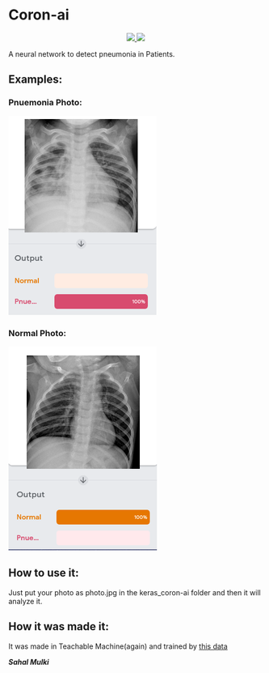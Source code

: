 # Coron-ai

<p align="center">
  <a href="https://github.com/sahal-mulki/coron-ai/issues">
    <img src="https://img.shields.io/github/issues/sahal-mulki/coron-ai">
 </a>
  <a href="https://github.com/sahal-mulki/coron-ai/blob/master/LICENSE">
      <img src="https://img.shields.io/github/license/sahal-mulki/coron-ai">
  </a>
 </a>
</p>

A neural network to detect pneumonia in Patients.

## Examples:

### Pnuemonia Photo:

![Image1](https://raw.githubusercontent.com/sahal-mulki/coron-ai/master/coron-ai%201.PNG)

### Normal Photo:

![Image2](https://raw.githubusercontent.com/sahal-mulki/coron-ai/master/coron-ai%202.PNG)

## How to use it:

Just put your photo as photo.jpg in the keras_coron-ai folder and then
it will analyze it.

## How it was made it:

It was made in Teachable Machine(again) and trained by [this data](https://www.kaggle.com/paultimothymooney/chest-xray-pneumonia)

_**Sahal Mulki**_

